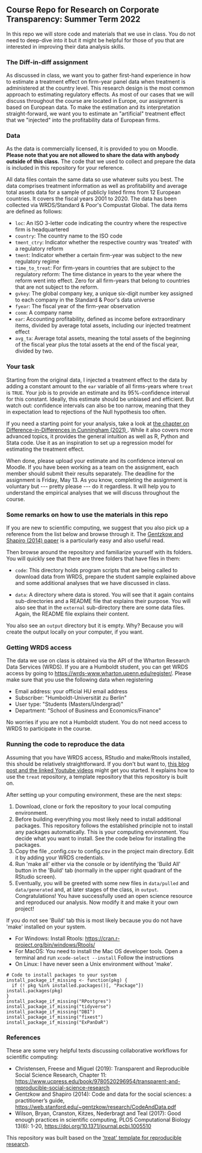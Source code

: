 ## Course Repo for Research on Corporate Transparency: Summer Term 2022

In this repo we will store code and materials that we use in class. You do not need to deep-dive into it but it might be helpful for those of you that are interested in improving their data analysis skills.

### The Diff-in-diff assignment

As discussed in class, we want you to gather first-hand experience in how to estimate a treatment effect on firm-year panel data when treatment is administered at the country level. This research design is the most common approach to estimating regulatory effects. As most of our cases that we will discuss throughout the course are located in Europe, our assignment is based on European data. To make the estimation and its interpretation straight-forward, we want you to estimate an "artificial" treatment effect that we "injected" into the profitability data of European firms.

### Data

As the data is commercially licensed, it is provided to you on Moodle. **Please note that you are not allowed to share the data with anybody outside of this class.** The code that we used to collect and prepare the data is included in this repository for your reference.

All data files contain the same data so use whatever suits you best. The data comprises treatment information as well as profitability and average total assets data for a sample of publicly listed firms from 12 European countries. It covers the fiscal years 2001 to 2020. The data has been collected via WRDS/Standard & Poor's Compustat Global. The data items are defined as follows:

- `loc`: An ISO 3-letter code indicating the country where the respective firm is headquartered
- `country`: The country name to the ISO code
- `tment_ctry`: Indicator whether the respective country was 'treated' with a regulatory reform
- `tment`: Indicator whether a certain firm-year was subject to the new regulatory regime
- `time_to_treat`: For firm-years in countries that are subject to the regulatory reform: The time distance in years to the year where the reform went into effect. Zero for all firm-years that belong to countries that are not subject to the reform.
- `gvkey`: The global company key, a unique six-digit number key assigned to each company in the Standard & Poor's data universe
- `fyear`: The fiscal year of the firm-year observation
- `conm`: A company name
- `ear`: Accounting profitability, defined as income before extraordinary items, divided by average total assets, including our injected treatment effect
- `avg_ta`: Average total assets, meaning the total assets of the beginning of the fiscal year plus the total assets at the end of the fiscal year, divided by two.


### Your task

Starting from the original data, I injected a treatment effect to the data by adding a constant amount to the `ear` variable of all firms-years where `treat` is `TRUE`. Your job is to provide an estimate and its 95%-confidence interval for this constant. Ideally, this estimate should be unbiased and efficient. But watch out: confidence intervals can also be too narrow, meaning that they in expectation lead to rejections of the Null hypothesis too often. 

If you need a starting point for your analysis, take a look at [the chapter on Difference-in-Differences in Cunningham (2021) ](https://mixtape.scunning.com/difference-in-differences.html). While it also covers more advanced topics, it provides the general intuition as well as R, Python and Stata code. Use it as an inspiration to set up a regression model for estimating the treatment effect. 

When done, please upload your estimate and its confidence interval on Moodle. If you have been working as a team on the assignment, each member should submit their results separately. The deadline for the assignment is Friday, May 13. As you know, completing the assignment is voluntary but --- pretty please --- do it regardless. It will help you to understand the empirical analyses that we will discuss throughout the course. 


### Some remarks on how to use the materials in this repo

If you are new to scientific computing, we suggest that you also pick up a reference from the list below and browse through it. The [Gentzkow and Shapiro (2014) paper](https://web.stanford.edu/~gentzkow/research/CodeAndData.pdf) is a particularly easy and also useful read. 

Then browse around the repository and familiarize yourself with its folders. You will quickly see that there are three folders that have files in them:

- `code`: This directory holds program scripts that are being called to download data from WRDS, prepare the student sample explained above and some additional analyses that we have discussed in class.

- `data`: A directory where data is stored. You will see that it again contains sub-directories and a README file that explains their purpose. You will also see that in the `external` sub-directory there are some data files. Again, the README file explains their content.

You also see an `output` directory but it is empty. Why? Because you will create the output locally on your computer, if you want.


### Getting WRDS access

The data we use on class is obtained via the API of the Wharton Research Data Services (WRDS). If you are a Humboldt student, you can get WRDS access by going to https://wrds-www.wharton.upenn.edu/register/. Please make sure that you use the following data when registering

- Email address: your official HU email address 
- Subscriber: "Humboldt-Universität zu Berlin"
- User type: "Students (Masters/Undergrad)"
- Department: "School of Business and Economics/Finance"

No worries if you are not a Humboldt student. You do not need access to WRDS to participate in the course.


### Running the code to reproduce the data

Assuming that you have WRDS access, RStudio and make/Rtools installed, this should be relatively straightforward. If you don't but want to, [this blog post and the linked Youtube videos](https://joachim-gassen.github.io/2021/03/get-a-treat/) might get you started. It explains how to use the `treat` repository, a template repository that this repository is built on.

After setting up your computing environment, these are the next steps:

1. Download, clone or fork the repository to your local computing environment.
2. Before building everything you most likely need to install additional packages. This repository follows the established principle not to install any packages automatically. This is your computing environment. You decide what you want to install. See the code below for installing the packages.
3. Copy the file _config.csv to config.csv in the project main directory. Edit it by adding your WRDS credentials. 
4. Run 'make all' either via the console or by identifying the 'Build All' button in the 'Build' tab (normally in the upper right quadrant of the RStudio screen). 
5. Eventually, you will be greeted with some new files in `data/pulled` and `data/generated` and, at later stages of the class, in `output`.  Congratulations! You have successfully used an open science resource and reproduced our analysis. Now modify it and make it your own project!

If you do not see 'Build' tab this is most likely because you do not have 'make' installed on your system. 
  - For Windows: Install Rtools: https://cran.r-project.org/bin/windows/Rtools/
  - For MacOS: You need to install the Mac OS developer tools. Open a terminal and run `xcode-select --install` Follow the instructions
  - On Linux: I have never seen a Unix environment without 'make'. 

```
# Code to install packages to your system
install_package_if_missing <- function(pkg) {
  if (! pkg %in% installed.packages()[, "Package"]) install.packages(pkg)
}
install_package_if_missing("RPostgres")
install_package_if_missing("tidyverse")
install_package_if_missing("DBI")
install_package_if_missing("fixest")
install_package_if_missing("ExPanDaR")
```


### References

These are some very helpful texts discussing collaborative workflows for scientific computing:

- Christensen, Freese and Miguel (2019): Transparent and Reproducible Social Science Research, Chapter 11: https://www.ucpress.edu/book/9780520296954/transparent-and-reproducible-social-science-research
- Gentzkow and Shapiro (2014): Code and data for the social sciences:
a practitioner’s guide, https://web.stanford.edu/~gentzkow/research/CodeAndData.pdf
- Wilson, Bryan, Cranston, Kitzes, Nederbragt and Teal (2017): Good enough practices in scientific computing, PLOS Computational Biology 13(6): 1-20, https://doi.org/10.1371/journal.pcbi.1005510

This repository was built based on the ['treat' template for reproducible research](https://github.com/trr266/treat).
